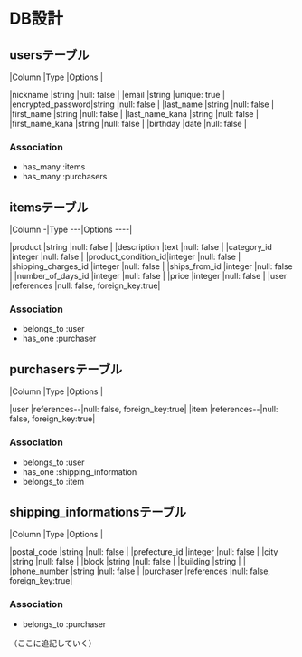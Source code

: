 # DB設計


## usersテーブル

|Column     |Type     |Options     |

|nickname          |string     |null: false     |
|email             |string     |unique: true    |
|encrypted_password|string     |null: false     |
|last_name         |string     |null: false     |
|first_name        |string     |null: false     |
|last_name_kana    |string     |null: false     |
|first_name_kana   |string     |null: false     |
|birthday          |date       |null: false     |


### Association

* has_many :items
* has_many :purchasers



## itemsテーブル

|Column     -|Type     ---|Options     ----|

|product          |string       |null: false     |
|description      |text         |null: false     |
|category_id      |integer      |null: false     |
|product_condition_id|integer     |null: false     |
|shipping_charges_id |integer     |null: false     |
|ships_from_id       |integer     |null: false     |
|number_of_days_id   |integer       |null: false     |
|price               |integer      |null: false    |
|user              |references  |null: false, foreign_key:true|

### Association
* belongs_to :user
* has_one :purchaser

## purchasersテーブル

|Column     |Type     |Options     |

|user        |references--|null: false, foreign_key:true|
|item        |references--|null: false, foreign_key:true|

### Association
* belongs_to :user
* has_one :shipping_information
* belongs_to :item

## shipping_informationsテーブル

|Column     |Type     |Options     |

|postal_code      |string     |null: false     |
|prefecture_id    |integer     |null: false     |
|city            |string        |null: false     |
|block            |string        |null: false     |
|building         |string       |                |
|phone_number     |string     |null: false     |
|purchaser     |references  |null: false, foreign_key:true|

### Association
* belongs_to :purchaser

（ここに追記していく）
